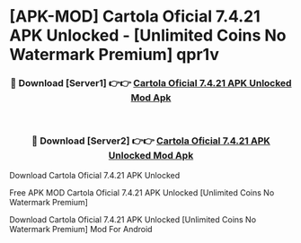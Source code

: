 # [APK-MOD] Cartola Oficial 7.4.21 APK Unlocked - [Unlimited Coins No Watermark Premium] qpr1v



<div align="center">
<h3>🔴 Download [Server1] 👉👉 <a href="https://momento.my/?title=Cartola_Oficial_7.4.21_APK_Unlocked">Cartola Oficial 7.4.21 APK Unlocked Mod Apk</a></h3><br>

<h3>🔴 Download [Server2] 👉👉 <a href="https://momento.my/?title=Cartola_Oficial_7.4.21_APK_Unlocked">Cartola Oficial 7.4.21 APK Unlocked Mod Apk</a></h3>
</div>



Download Cartola Oficial 7.4.21 APK Unlocked 

Free APK MOD Cartola Oficial 7.4.21 APK Unlocked [Unlimited Coins No Watermark Premium]

Download Cartola Oficial 7.4.21 APK Unlocked [Unlimited Coins No Watermark Premium] Mod For Android
